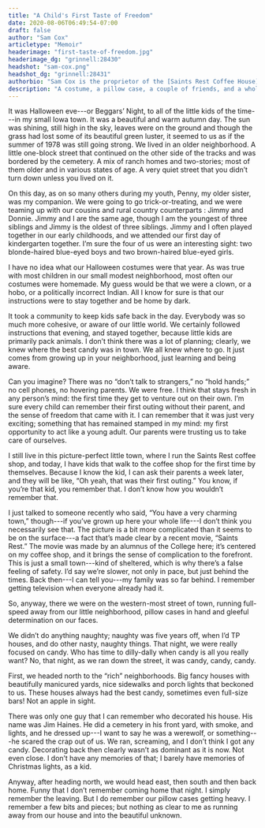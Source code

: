 ```yaml
---
title: "A Child's First Taste of Freedom"
date: 2020-08-06T06:49:54-07:00
draft: false
author: "Sam Cox"
articletype: "Memoir"
headerimage: "first-taste-of-freedom.jpg"
headerimage_dg: "grinnell:28430"
headshot: "sam-cox.png"
headshot_dg: "grinnell:28431"
authorbio: "Sam Cox is the proprietor of the [Saints Rest Coffee House](https://www.saintsrestcoffee.com), one of the fixtures of daily life in Grinnell, Iowa. An Iowa transplant at a very young age, she was raised in Grinnell and graduated from Grinnell High School. She attended college and returned to Grinnell to raise a family. About the town, she says: “I love this community and all of its colors! It has more depth than people may see and what a great place to raise a family. So here I am.”"
description: "A costume, a pillow case, a couple of friends, and a whole town to roam in: that was Halloween for this coffee shop owner."
---
```


It was  Halloween eve---or Beggars’ Night, to all of the little kids of the time---in my small Iowa town. It was a beautiful and warm autumn day. The sun was shining, still high in the sky, leaves were on the ground and though the grass had lost some of its beautiful green luster, it seemed to us as if the summer of 1978 was still going strong. We lived in an older neighborhood. A little one-block street that continued on the other side of the tracks and was bordered by the cemetery. A mix of ranch homes and two-stories; most of them older and in various states of age. A very quiet street that you didn’t turn down unless you lived on it.

On this day, as on so many others during my youth, Penny, my older sister, was my companion. We were going to go trick-or-treating, and we were teaming up with our cousins and rural country counterparts : Jimmy and Donnie. Jimmy and I are the same age, though I am the youngest of three siblings and Jimmy is the oldest of three siblings. Jimmy and I often played together in our early childhoods, and we attended our first day of kindergarten together. I’m sure the four of us were an interesting sight: two blonde-haired blue-eyed boys and two brown-haired blue-eyed girls.

I have no idea what our Halloween costumes were that year. As was true with most children in our small modest neighborhood, most often our costumes were homemade. My guess would be that we were a clown, or a hobo, or a politically incorrect Indian. All I know for sure is that our instructions were to stay together and be home by dark.

It took a community to keep kids safe back in the day. Everybody was so much more cohesive, or aware of our little world. We certainly followed instructions that evening, and stayed together, because little kids are primarily pack animals. I don’t think there was a lot of planning; clearly, we knew where the best candy was in town. We all knew where to go. It just comes from growing up in your neighborhood, just learning and being aware.

Can you imagine? There was no “don’t talk to strangers,” no “hold hands;” no cell phones, no hovering parents. We were free. I think that stays fresh in any person’s mind: the first time they get to venture out on their own. I’m sure every child can remember their first outing without their parent, and the sense of freedom that came with it. I can remember that it was just very exciting; something that has remained stamped in my mind: my first opportunity to act like a young adult. Our parents were trusting us to take care of ourselves.

I still live in this picture-perfect little town, where I run the Saints Rest coffee shop, and today, I have kids that walk to the coffee shop for the first time by themselves. Because I know the kid, I can ask their parents a week later, and they will be like, “Oh yeah, that was their first outing.” You know, if you’re that kid, you remember that. I don’t know how you wouldn’t remember that.

I just talked to someone recently who said, “You have a very charming town,” though---if you’ve grown up here your whole life---I don’t think you necessarily see that. The picture is a bit more complicated than it seems to be on the surface---a fact that’s made clear by a recent movie, “Saints Rest.”  The movie was made by an alumnus of the College here; it’s centered on my coffee shop, and it brings the sense of complication to the forefront. This is just a small town---kind of sheltered, which is why there’s a false feeling of safety. I’d say we’re slower, not only in pace, but just behind the times. Back then---I can tell you---my family was so far behind. I remember getting television when everyone already had it.

So, anyway, there we were on the western-most street of town, running full-speed away from our little neighborhood, pillow cases in hand and gleeful determination on our faces.

We didn’t do anything naughty; naughty was five years off, when I’d TP houses, and do other nasty, naughty things. That night, we were really focused on candy. Who has time to dilly-dally when candy is all you really want? No, that night, as we ran down the street, it was candy, candy, candy.

First, we headed north to the “rich” neighborhoods.  Big fancy houses with beautifully manicured yards, nice sidewalks and porch lights that beckoned to us. These houses always had the best candy, sometimes even full-size bars! Not an apple in sight.

There was only one guy that I can remember who decorated his house. His name was Jim Haines. He did a cemetery in his front yard, with smoke, and lights, and he dressed up---I want to say he was a werewolf, or something---he scared the crap out of us. We ran, screaming, and I don’t think I got any candy. Decorating back then clearly wasn’t as dominant as it is now. Not even close. I don’t have any memories of that; I barely have memories of Christmas lights, as a kid.

Anyway, after heading north, we would head east, then south and then back home. Funny that I don’t remember coming home that night. I simply remember the leaving. But I do remember our pillow cases getting heavy. I remember a few bits and pieces; but nothing as clear to me as running away from our house and into the beautiful unknown.
